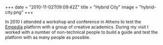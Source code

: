 +++
date = "2010-11-02T09:09:42Z"
title = "Hybrid City"
image = "hybrid-city.png"
+++

In 2010 I attended a workshop and conference in Athens to test the [Empedia](http://cuttlefish.com/empedia) platform with a group of creative academics.  During my visit I worked with a number of non-technical people to build a guide and test the platform with as many people as possible.
